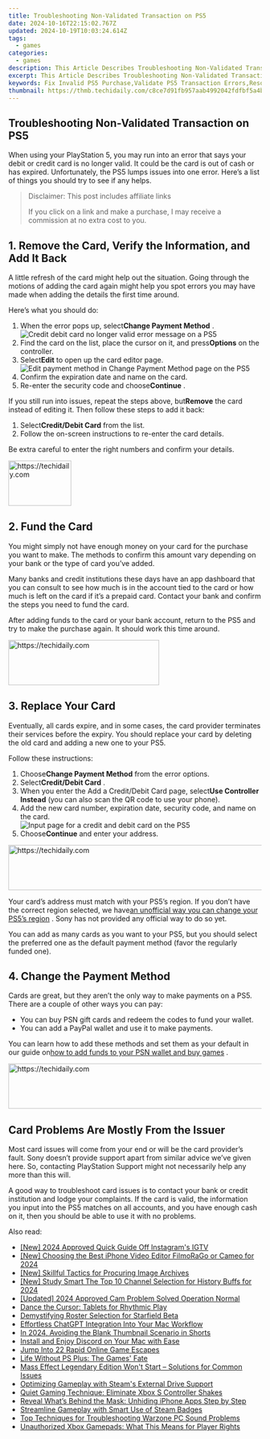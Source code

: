 ```yaml
---
title: Troubleshooting Non-Validated Transaction on PS5
date: 2024-10-16T22:15:02.767Z
updated: 2024-10-19T10:03:24.614Z
tags:
  - games
categories:
  - games
description: This Article Describes Troubleshooting Non-Validated Transaction on PS5
excerpt: This Article Describes Troubleshooting Non-Validated Transaction on PS5
keywords: Fix Invalid PS5 Purchase,Validate PS5 Transaction Errors,Resolve PS5 Buy Issue,Correct Non-PS5 Sale Problem,Tackle PS5 Invalid Payment,Clear Up PS5 Transaction Fault,Fix Invalid PS5 Purchase Method
thumbnail: https://thmb.techidaily.com/c8ce7d91fb957aab4992042fdfbf5a4bd1a84b3cbd4ae7f99a3317b1ad8120c6.jpg
---
```


## Troubleshooting Non-Validated Transaction on PS5

 When using your PlayStation 5, you may run into an error that says your debit or credit card is no longer valid. It could be the card is out of cash or has expired. Unfortunately, the PS5 lumps issues into one error. Here’s a list of things you should try to see if any helps.

>  Disclaimer: This post includes affiliate links
>
>  If you click on a link and make a purchase, I may receive a commission at no extra cost to you.
>

## 1\. Remove the Card, Verify the Information, and Add It Back

 A little refresh of the card might help out the situation. Going through the motions of adding the card again might help you spot errors you may have made when adding the details the first time around.

Here’s what you should do:

1. When the error pops up, select**Change Payment Method** .  
![Credit debit card no longer valid error message on a PS5](https://static1.makeuseofimages.com/wordpress/wp-content/uploads/2023/10/credit-debit-card-no-longer-valid-error-message-on-a-ps5.jpg)
2. Find the card on the list, place the cursor on it, and press**Options** on the controller.
3. Select**Edit** to open up the card editor page.  
![Edit payment method in Change Payment Method page on the PS5](https://static1.makeuseofimages.com/wordpress/wp-content/uploads/2023/10/edit-payment-method-in-change-payment-method-page-on-the-ps5.jpeg)
4. Confirm the expiration date and name on the card.
5. Re-enter the security code and choose**Continue** .

 If you still run into issues, repeat the steps above, but**Remove** the card instead of editing it. Then follow these steps to add it back:

1. Select**Credit/Debit Card** from the list.
2. Follow the on-screen instructions to re-enter the card details.

Be extra careful to enter the right numbers and confirm your details.

<!-- affiliate ads begin -->
<a href="https://aligracehair.sjv.io/c/5597632/2135409/19272" target="_top" id="2135409">
  <img src="//a.impactradius-go.com/display-ad/19272-2135409" border="0" alt="https://techidaily.com" width="125" height="90"/>
</a>
<img height="0" width="0" src="https://aligracehair.sjv.io/i/5597632/2135409/19272" style="position:absolute;visibility:hidden;" border="0" />
<!-- affiliate ads end -->

## 2\. Fund the Card

 You might simply not have enough money on your card for the purchase you want to make. The methods to confirm this amount vary depending on your bank or the type of card you’ve added.

 Many banks and credit institutions these days have an app dashboard that you can consult to see how much is in the account tied to the card or how much is left on the card if it’s a prepaid card. Contact your bank and confirm the steps you need to fund the card.

 After adding funds to the card or your bank account, return to the PS5 and try to make the purchase again. It should work this time around.

<!-- affiliate ads begin -->
<a href="https://aligracehair.sjv.io/c/5597632/1997690/19272" target="_top" id="1997690">
  <img src="//a.impactradius-go.com/display-ad/19272-1997690" border="0" alt="https://techidaily.com" width="300" height="90"/>
</a>
<img height="0" width="0" src="https://aligracehair.sjv.io/i/5597632/1997690/19272" style="position:absolute;visibility:hidden;" border="0" />
<!-- affiliate ads end -->

## 3\. Replace Your Card

 Eventually, all cards expire, and in some cases, the card provider terminates their services before the expiry. You should replace your card by deleting the old card and adding a new one to your PS5.

Follow these instructions:

1. Choose**Change Payment Method** from the error options.
2. Select**Credit/Debit Card** .
3. When you enter the Add a Credit/Debit Card page, select**Use Controller Instead** (you can also scan the QR code to use your phone).
4. Add the new card number, expiration date, security code, and name on the card.  
![Input page for a credit and debit card on the PS5](https://static1.makeuseofimages.com/wordpress/wp-content/uploads/2023/06/input-page-for-a-credit-debit-card-on-the-ps5.JPG)
5. Choose**Continue** and enter your address.

<!-- affiliate ads begin -->
<a href="https://appsumo.8odi.net/c/5597632/2087484/7443" target="_top" id="2087484">
  <img src="//a.impactradius-go.com/display-ad/7443-2087484" border="0" alt="https://techidaily.com" width="728" height="90"/>
</a>
<img height="0" width="0" src="https://appsumo.8odi.net/i/5597632/2087484/7443" style="position:absolute;visibility:hidden;" border="0" />
<!-- affiliate ads end -->

 Your card’s address must match with your PS5’s region. If you don’t have the correct region selected, we have[an unofficial way you can change your PS5’s region](https://www.makeuseof.com/how-to-unofficially-change-ps-store-region/) . Sony has not provided any official way to do so yet.

 You can add as many cards as you want to your PS5, but you should select the preferred one as the default payment method (favor the regularly funded one).

## 4\. Change the Payment Method

 Cards are great, but they aren’t the only way to make payments on a PS5\. There are a couple of other ways you can pay:

* You can buy PSN gift cards and redeem the codes to fund your wallet.
* You can add a PayPal wallet and use it to make payments.

 You can learn how to add these methods and set them as your default in our guide on[how to add funds to your PSN wallet and buy games](https://www.makeuseof.com/add-psn-wallet-funds-and-buy-games-on-ps5/) .

<!-- affiliate ads begin -->
<a href="https://appsumo.8odi.net/c/5597632/2130887/7443" target="_top" id="2130887">
  <img src="//a.impactradius-go.com/display-ad/7443-2130887" border="0" alt="https://techidaily.com" width="728" height="90"/>
</a>
<img height="0" width="0" src="https://appsumo.8odi.net/i/5597632/2130887/7443" style="position:absolute;visibility:hidden;" border="0" />
<!-- affiliate ads end -->

## Card Problems Are Mostly From the Issuer

 Most card issues will come from your end or will be the card provider’s fault. Sony doesn’t provide support apart from similar advice we’ve given here. So, contacting PlayStation Support might not necessarily help any more than this will.

 A good way to troubleshoot card issues is to contact your bank or credit institution and lodge your complaints. If the card is valid, the information you input into the PS5 matches on all accounts, and you have enough cash on it, then you should be able to use it with no problems.

<ins class="adsbygoogle"
     style="display:block"
     data-ad-format="autorelaxed"
     data-ad-client="ca-pub-7571918770474297"
     data-ad-slot="1223367746"></ins>

<ins class="adsbygoogle"
     style="display:block"
     data-ad-client="ca-pub-7571918770474297"
     data-ad-slot="8358498916"
     data-ad-format="auto"
     data-full-width-responsive="true"></ins>

<span class="atpl-alsoreadstyle">Also read:</span>
<div><ul>
<li><a href="https://instagram-videos.techidaily.com/new-2024-approved-quick-guide-off-instagrams-igtv/"><u>[New] 2024 Approved Quick Guide Off Instagram's IGTV</u></a></li>
<li><a href="https://vimeo-videos.techidaily.com/new-choosing-the-best-iphone-video-editor-filmorago-or-cameo-for-2024/"><u>[New] Choosing the Best iPhone Video Editor FilmoRaGo or Cameo for 2024</u></a></li>
<li><a href="https://extra-support.techidaily.com/new-skillful-tactics-for-procuring-image-archives/"><u>[New] Skillful Tactics for Procuring Image Archives</u></a></li>
<li><a href="https://youtube-blog.techidaily.com/tudy-smart-the-top-10-channel-selection-for-history-buffs-for-2024/"><u>[New] Study Smart The Top 10 Channel Selection for History Buffs for 2024</u></a></li>
<li><a href="https://digital-screen-recording.techidaily.com/updated-2024-approved-cam-problem-solved-operation-normal/"><u>[Updated] 2024 Approved Cam Problem Solved Operation Normal</u></a></li>
<li><a href="https://games-able.techidaily.com/dance-the-cursor-tablets-for-rhythmic-play/"><u>Dance the Cursor: Tablets for Rhythmic Play</u></a></li>
<li><a href="https://games-able.techidaily.com/demystifying-roster-selection-for-starfield-beta/"><u>Demystifying Roster Selection for Starfield Beta</u></a></li>
<li><a href="https://tech-haven.techidaily.com/effortless-chatgpt-integration-into-your-mac-workflow/"><u>Effortless ChatGPT Integration Into Your Mac Workflow</u></a></li>
<li><a href="https://youtube-zero.techidaily.com/24-avoiding-the-blank-thumbnail-scenario-in-shorts/"><u>In 2024, Avoiding the Blank Thumbnail Scenario in Shorts</u></a></li>
<li><a href="https://games-able.techidaily.com/install-and-enjoy-discord-on-your-mac-with-ease/"><u>Install and Enjoy Discord on Your Mac with Ease</u></a></li>
<li><a href="https://games-able.techidaily.com/jump-into-22-rapid-online-game-escapes/"><u>Jump Into 22 Rapid Online Game Escapes</u></a></li>
<li><a href="https://games-able.techidaily.com/life-without-ps-plus-the-games-fate/"><u>Life Without PS Plus: The Games' Fate</u></a></li>
<li><a href="https://win-solutions.techidaily.com/mass-effect-legendary-edition-wont-start-solutions-for-common-issues/"><u>Mass Effect Legendary Edition Won't Start – Solutions for Common Issues</u></a></li>
<li><a href="https://games-able.techidaily.com/optimizing-gameplay-with-steams-external-drive-support/"><u>Optimizing Gameplay with Steam's External Drive Support</u></a></li>
<li><a href="https://games-able.techidaily.com/quiet-gaming-technique-eliminate-xbox-s-controller-shakes/"><u>Quiet Gaming Technique: Eliminate Xbox S Controller Shakes</u></a></li>
<li><a href="https://technical-tips.techidaily.com/reveal-whats-behind-the-mask-unhiding-iphone-apps-step-by-step/"><u>Reveal What’s Behind the Mask: Unhiding iPhone Apps Step by Step</u></a></li>
<li><a href="https://games-able.techidaily.com/streamline-gameplay-with-smart-use-of-steam-badges/"><u>Streamline Gameplay with Smart Use of Steam Badges</u></a></li>
<li><a href="https://sound-issues.techidaily.com/top-techniques-for-troubleshooting-warzone-pc-sound-problems/"><u>Top Techniques for Troubleshooting Warzone PC Sound Problems</u></a></li>
<li><a href="https://games-able.techidaily.com/unauthorized-xbox-gamepads-what-this-means-for-player-rights/"><u>Unauthorized Xbox Gamepads: What This Means for Player Rights</u></a></li>
</ul></div>

